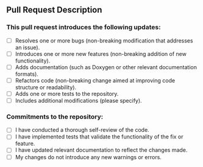 ## Pull Request Description
<!-- Please provide a concise summary of the changes introduced in this pull request, along with references to any related issues. Also, list any dependencies that are necessary for these changes. -->

### This pull request introduces the following updates:
- [ ] Resolves one or more bugs (non-breaking modification that addresses an issue).
- [ ] Introduces one or more new features (non-breaking addition of new functionality).
- [ ] Adds documentation (such as Doxygen or other relevant documentation formats).
- [ ] Refactors code (non-breaking change aimed at improving code structure or readability).
- [ ] Adds one or more tests to the repository.
- [ ] Includes additional modifications (please specify).

### Commitments to the repository:
- [ ] I have conducted a thorough self-review of the code.
- [ ] I have implemented tests that validate the functionality of the fix or feature.
- [ ] I have updated relevant documentation to reflect the changes made.
- [ ] My changes do not introduce any new warnings or errors.
